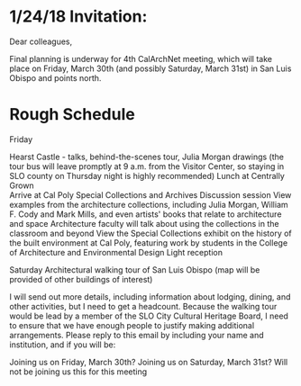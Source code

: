 # 1/24/18 Invitation:

Dear colleagues,


Final planning is underway for 4th CalArchNet meeting, which will take place on Friday, March 30th (and possibly Saturday, March 31st) in San Luis Obispo and points north. 


# Rough Schedule 

Friday

Hearst Castle - talks, behind-the-scenes tour, Julia Morgan drawings (the tour bus will leave promptly at 9 a.m. from the Visitor Center, so staying in SLO county on Thursday night is highly recommended)
Lunch at Centrally Grown  
Arrive at Cal Poly Special Collections and Archives
Discussion session 
View examples from the architecture collections, including Julia Morgan, William F. Cody and Mark Mills, and even artists' books that relate to architecture and space
Architecture faculty will talk about using the collections in the classroom and beyond
View the Special Collections exhibit on the history of the built environment at Cal Poly, featuring work by students in the College of Architecture and Environmental Design
Light reception

Saturday
Architectural walking tour of San Luis Obispo (map will be provided of other buildings of interest)

I will send out more details, including information about lodging, dining, and other activities, but I need to get a headcount. Because the walking tour would be lead by a member of the SLO City Cultural Heritage Board, I need to ensure that we have enough people to justify making additional arrangements. Please reply to this email by including your name and institution, and if you will be:

Joining us on Friday, March 30th? 
Joining us on Saturday, March 31st?
Will not be joining us this for this meeting
